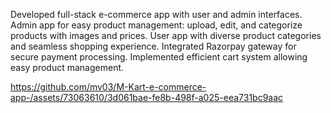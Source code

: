 Developed full-stack e-commerce app with user and admin interfaces.
Admin app for easy product management: upload, edit, and categorize products with images and prices.
User app with diverse product categories and seamless shopping experience.
Integrated Razorpay gateway for secure payment processing.
Implemented efficient cart system allowing easy product management.


https://github.com/mv03/M-Kart-e-commerce-app-/assets/73063610/3d061bae-fe8b-498f-a025-eea731bc9aac

